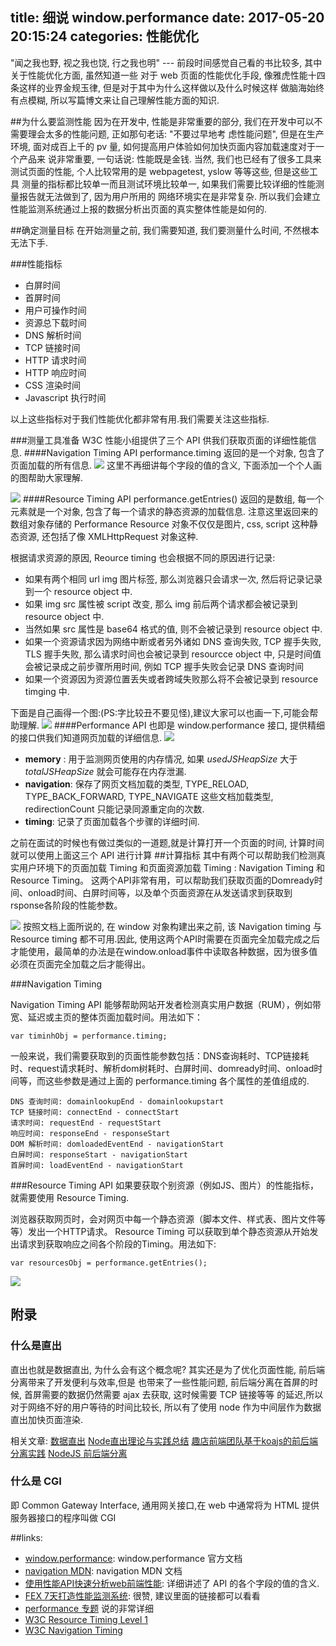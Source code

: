 ﻿title: 细说 window.performance
date: 2017-05-20 20:15:24
categories: 性能优化
---

"闻之我也野, 视之我也饶, 行之我也明" --- 前段时间感觉自己看的书比较多, 其中关于性能优化方面, 虽然知道一些
对于 web 页面的性能优化手段, 像雅虎性能十四条这样的业界金规玉律, 但是对于其中为什么这样做以及什么时候这样
做脑海始终有点模糊, 所以写篇博文来让自己理解性能方面的知识.
<!--more-->

##为什么要监测性能
因为在开发中, 性能是非常重要的部分, 我们在开发中可以不需要理会太多的性能问题, 正如那句老话: "不要过早地考
虑性能问题", 但是在生产环境, 面对成百上千的 pv 量, 如何提高用户体验如何加快页面内容加载速度对于一个产品来
说非常重要, 一句话说: 性能既是金钱.
当然, 我们也已经有了很多工具来测试页面的性能, 个人比较常用的是 webpagetest, yslow 等等这些, 但是这些工具
测量的指标都比较单一而且测试环境比较单一, 如果我们需要比较详细的性能测量报告就无法做到了, 因为用户所用的
网络环境实在是非常复杂. 所以我们会建立性能监测系统通过上报的数据分析出页面的真实整体性能是如何的.

##确定测量目标
在开始测量之前, 我们需要知道, 我们要测量什么时间, 不然根本无法下手.

###性能指标

 - 白屏时间
 - 首屏时间
 - 用户可操作时间
 - 资源总下载时间
 - DNS 解析时间
 - TCP 链接时间
 - HTTP 请求时间
 - HTTP 响应时间
 - CSS 渲染时间
 - Javascript 执行时间

以上这些指标对于我们性能优化都非常有用.我们需要关注这些指标.

###测量工具准备
W3C 性能小组提供了三个 API 供我们获取页面的详细性能信息.
####Navigation Timing API
performance.timing 返回的是一个对象, 包含了页面加载的所有信息.
![](http://img.ijarvis.cn/timgingfull.png)
这里不再细讲每个字段的值的含义, 下面添加一个个人画的图帮助大家理解.

![](http://img.ijarvis.cn/459304073.jpg)
####Resource Timing API
performance.getEntries()  返回的是数组, 每一个元素就是一个对象, 包含了每一个请求的静态资源的加载信息.
注意这里返回来的数组对象存储的 Performance Resource 对象不仅仅是图片, css, script 这种静态资源, 还包括了像
XMLHttpRequest 对象这种.

根据请求资源的原因, Reource timing 也会根据不同的原因进行记录:

 - 如果有两个相同 url img 图片标签, 那么浏览器只会请求一次, 然后将记录记录到一个 resource object 中.
 - 如果 img src 属性被 script 改变, 那么 img 前后两个请求都会被记录到 resource object 中.
 - 当然如果 src 属性是 base64 格式的值, 则不会被记录到 resource object 中.
 - 如果一个资源请求因为网络中断或者另外诸如 DNS 查询失败, TCP 握手失败, TLS 握手失败, 那么请求时间也会被记录到 resourcce object 中, 只是时间值会被记录成之前步骤所用时间, 例如 TCP 握手失败会记录 DNS 查询时间
 - 如果一个资源因为资源位置丢失或者跨域失败那么将不会被记录到 resource timging 中.

下面是自己画得一个图:(PS:字比较丑不要见怪),建议大家可以也画一下,可能会帮助理解.
![](http://img.ijarvis.cn/1129102037.jpg)
####Performance API
也即是 window.performance 接口, 提供精细的接口供我们知道网页加载的详细信息.
![](http://img.ijarvis.cn/window.performanceFull.png)

 - **memory** : 用于监测网页使用的内存情况, 如果 *usedJSHeapSize* 大于 *totalJSHeapSize* 就会可能存在内存泄漏.
 - **navigation**: 保存了网页文档加载的类型, TYPE_RELOAD, TYPE_BACK_FORWARD, TYPE_NAVIGATE 这些文档加载类型, redirectionCount 只能记录同源重定向的次数.
 - **timing**: 记录了页面加载各个步骤的详细时间.


之前在面试的时候也有做过类似的一道题,就是计算打开一个页面的时间, 计算时间就可以使用上面这三个 API 进行计算
##计算指标
其中有两个可以帮助我们检测真实用户环境下的页面加载 Timing 和页面资源加载 Timing : Navigation Timing 和 Resource Timing。
这两个API非常有用，可以帮助我们获取页面的Domready时间、onload时间、白屏时间等，以及单个页面资源在从发送请求到获取到rsponse各阶段的性能参数。

![](http://img.ijarvis.cn/performanceInfo.png)
按照文档上面所说的, 在 window 对象构建出来之前, 该 Navigation timing 与 Resource timing 都不可用.因此,
使用这两个API时需要在页面完全加载完成之后才能使用，最简单的办法是在window.onload事件中读取各种数据，因为很多值必须在页面完全加载之后才能得出。

###Navigation Timing

Navigation Timing API 能够帮助网站开发者检测真实用户数据（RUM），例如带宽、延迟或主页的整体页面加载时间。用法如下：
```
var timinhObj = performance.timing;
```
一般来说，我们需要获取到的页面性能参数包括：DNS查询耗时、TCP链接耗时、request请求耗时、解析dom树耗时、白屏时间、domready时间、onload时间等，而这些参数是通过上面的 performance.timing 各个属性的差值组成的.
```
DNS 查询时间: domainlookupEnd - domainlookupstart
TCP 链接时间: connectEnd - connectStart
请求时间: requestEnd - requestStart
响应时间: responseEnd - responseStart
DOM 解析时间: domloadedEventEnd - navigationStart
白屏时间: responseStart - navigationStart
首屏时间: loadEventEnd - navigationStart
```
###Resource Timing API
如果要获取个别资源（例如JS、图片）的性能指标，就需要使用 Resource Timing.

浏览器获取网页时，会对网页中每一个静态资源（脚本文件、样式表、图片文件等等）发出一个HTTP请求。 Resource Timing 可以获取到单个静态资源从开始发出请求到获取响应之间各个阶段的Timing。用法如下:
```
var resourcesObj = performance.getEntries();
```
![](http://img.ijarvis.cn/reource.png)

## 附录
### 什么是直出  
直出也就是数据直出, 为什么会有这个概念呢? 其实还是为了优化页面性能, 前后端分离带来了开发便利与效率,但是
也带来了一些性能问题, 前后端分离在首屏的时候, 首屏需要的数据仍然需要 ajax 去获取, 这时候需要 TCP 链接等等
的延迟,所以对于网络不好的用户等待的时间比较长, 所以有了使用 node 作为中间层作为数据直出加快页面渲染.

相关文章:
[数据直出](http://web.jobbole.com/84753/)
[Node直出理论与实践总结](https://github.com/joeyguo/blog/issues/8)
[趣店前端团队基于koajs的前后端分离实践](https://feclub.cn/post/content/qudian_koa)
[NodeJS 前后端分离](http://2014.jsconf.cn/slides/herman-taobaoweb/#/3)

### 什么是 CGI
即 Common Gateway Interface, 通用网关接口,在 web 中通常将为 HTML 提供服务器接口的程序叫做 CGI

##links:

 - [window.performance](https://www.w3.org/TR/navigation-timing/#sec-window.performance-attribute): window.performance 官方文档
 - [navigation MDN](https://developer.mozilla.org/en-US/docs/Web/API/Navigation_timing_API): navigation MDN 文档
 - [使用性能API快速分析web前端性能](http://web.jobbole.com/84264/): 详细讲述了 API 的各个字段的值的含义.
 - [FEX 7天打造性能监测系统](http://fex.baidu.com/blog/2014/05/build-performance-monitor-in-7-days/): 很赞, 建议里面的链接都可以看看
 - [performance 专题](https://github.com/fredshare/blog/issues/5) 说的非常详细
 - [W3C Resource Timing Level 1](https://www.w3.org/TR/resource-timing/#step-fetch-start)
 - [W3C Navigation Timing](https://www.w3.org/TR/navigation-timing/#dom-performancetiming-navigationstart)